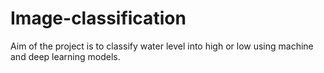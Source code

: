 # Image-classification

Aim of the project is to classify water level into high or low using machine and deep learning models.
